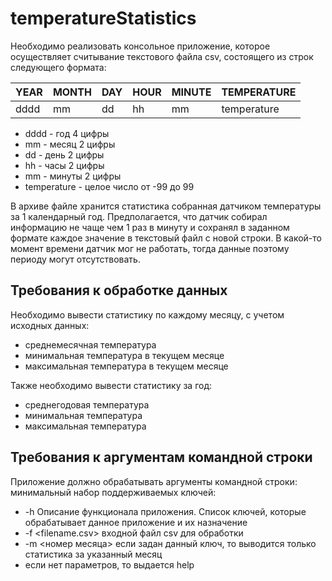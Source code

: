 # temperatureStatistics

Необходимо реализовать консольное приложение, которое осуществляет
считывание текстового файла csv, состоящего из строк следующего формата:

| YEAR | MONTH | DAY | HOUR | MINUTE | TEMPERATURE |
|------|-------|-----|------|--------|-------------|
| dddd | mm | dd | hh | mm | temperature |

* dddd - год 4 цифры
* mm - месяц 2 цифры
* dd - день 2 цифры
* hh - часы 2 цифры
* mm - минуты 2 цифры
* temperature - целое число от -99 до 99

В архиве файле хранится статистика собранная датчиком температуры за 1
календарный год. Предполагается, что датчик собирал информацию не чаще чем 1
раз в минуту и сохранял в заданном формате каждое значение в текстовый файл с
новой строки.
В какой-то момент времени датчик мог не работать, тогда данные поэтому периоду
могут отсутствовать.

## Требования к обработке данных
Необходимо вывести статистику по каждому месяцу, с учетом исходных данных:
* среднемесячная температура
* минимальная температура в текущем месяце
* максимальная температура в текущем месяце

Также необходимо вывести статистику за год:
* среднегодовая температура
* минимальная температура
* максимальная температура

## Требования к аргументам командной строки
Приложение должно обрабатывать аргументы командной строки:
минимальный набор поддерживаемых ключей:
* -h Описание функционала приложения. Список ключей, которые
обрабатывает данное приложение и их назначение
* -f <filename.csv> входной файл csv для обработки
* -m <номер месяца> если задан данный ключ, то выводится только статистика
за указанный месяц
* если нет параметров, то выдается help
